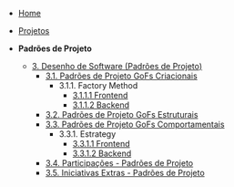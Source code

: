 <!-- docs/_sidebar.md -->

- [Home](/docs)
- [Projetos](/docs/Projeto/Projeto.md)

- **Padrões de Projeto**
  - [3. Desenho de Software (Padrões de Projeto)](/docs/PadroesDeProjeto/3.PadroesDeProjeto.md)
    - [3.1. Padrões de Projeto GoFs Criacionais](/PadroesDeProjeto/3.1.GoFsCriacionais.md)
      - 3.1.1. Factory Method
        - [3.1.1.1 Frontend](/PadroesDeProjeto/Criacionais/FactoryMethod/Frontend/cardFactory.md)
        - [3.1.1.2 Backend](/PadroesDeProjeto/Criacionais/FactoryMethod/Backend/factoryResume.md)
    - [3.2. Padrões de Projeto GoFs Estruturais](/docs/PadroesDeProjeto/3.2.GoFsEstruturais.md)
    - [3.3. Padrões de Projeto GoFs Comportamentais](/PadroesDeProjeto/3.3.GoFsComportamentais.md)
      - 3.3.1. Estrategy
        - [3.3.1.1 Frontend](/PadroesDeProjeto/Comportamentais/Strategy/Frontend/cardStrategy.md)
        - [3.3.1.2 Backend]()
    - [3.4. Participações - Padrões de Projeto](/docs/PadroesDeProjeto/3.4.ParticipacoesPadroes.md)
    - [3.5. Iniciativas Extras - Padrões de Projeto](/docs/PadroesDeProjeto/3.5.IniciativasExtras.md)
      
